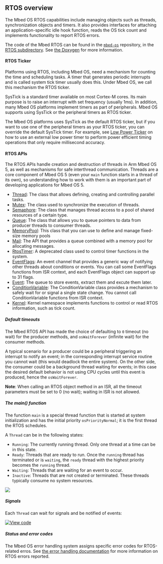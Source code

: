 <h2 id="rtos-api">RTOS overview</h2>

The Mbed OS RTOS capabilities include managing objects such as threads, synchronization objects and timers. It also provides interfaces for attaching an application-specific idle hook function, reads the OS tick count and implements functionality to report RTOS errors.

The code of the Mbed RTOS can be found in the [`mbed-os`](https://github.com/ARMmbed/mbed-os) repository, in the [RTOS subdirectory](https://github.com/ARMmbed/mbed-os/tree/master/rtos). See [the Doxygen](https://os.mbed.com/docs/v5.9/mbed-os-api-doxy/group__rtos.html) for more information.

#### RTOS Ticker

Platforms using RTOS, including Mbed OS, need a mechanism for counting the time and scheduling tasks. A timer that generates periodic interrupts and is called system tick timer usually does this. Under Mbed OS, we call this mechanism the RTOS ticker.

SysTick is a standard timer available on most Cortex-M cores. Its main purpose is to raise an interrupt with set frequency (usually 1ms). In addition, many Mbed OS platforms
implement timers as part of peripherals. Mbed OS supports using SysTick or the peripheral timers as RTOS ticker.

The Mbed OS platforms uses SysTick as the default RTOS ticker, but if you want to use one of the peripheral timers as your RTOS ticker, you can override the default SysTick timer. For example, see [Low Power Ticker](low-power-ticker.html) on how to use an external low power timer to perform power efficient timing operations that only require millisecond accuracy.

#### RTOS APIs

The RTOS APIs handle creation and destruction of threads in Arm Mbed OS 5, as well as mechanisms for safe interthread communication. Threads are a core component of Mbed OS 5 (even your `main` function starts in a thread of its own), so understanding how to work with them is an important part of developing applications for Mbed OS 5.

- [Thread](thread.html): The class that allows defining, creating and controlling parallel tasks.
- [Mutex](mutex.html): The class used to synchronize the execution of threads.
- [Semaphore](semaphore.html): The class that manages thread access to a pool of shared resources of a certain type.
- [Queue](queue.html): The class that allows you to queue pointers to data from producer threads to consumer threads.
- [MemoryPool](memorypool.html): This class that you can use to define and manage fixed-size memory pools
- [Mail](mail.html): The API that provides a queue combined with a memory pool for allocating messages.
- [RtosTimer](rtostimer.html): A deprecated class used to control timer functions in the system.
- [EventFlags](eventflags.html): An event channel that provides a generic way of notifying other threads about conditions or events. You can call some EventFlags functions from ISR context, and each EventFlags object can support up to 31 flags.
- [Event](event.html): The queue to store events, extract them and excute them later.
- [ConditionVariable](conditionvariable.html): The ConditionVariable class provides a mechanism to safely wait for or signal a single state change. You cannot call ConditionVariable functions from ISR context.
- [Kernel](kernel-interface-functions.html): Kernel namespace implements functions to control or read RTOS information, such as tick count.

##### Default timeouts

The Mbed RTOS API has made the choice of defaulting to `0` timeout (no wait) for the producer methods, and `osWaitForever` (infinite wait) for the consumer methods.

A typical scenario for a producer could be a peripheral triggering an interrupt to notify an event; in the corresponding interrupt service routine you cannot wait (this would deadlock the entire system). On the other side, the consumer could be a background thread waiting for events; in this case the desired default behavior is not using CPU cycles until this event is produced, hence the `osWaitForever`.

<span class="notes">**Note**: When calling an RTOS object method in an ISR, all the timeout parameters must be set to 0 (no wait); waiting in ISR is not allowed. </span>

##### The main() function

The function `main` is a special thread function that is started at system initialization and has the initial priority `osPriorityNormal`; it is the first thread the RTOS schedules.

A `Thread` can be in the following states:

- `Running`: The currently running thread. Only one thread at a time can be in this state.
- `Ready`: Threads that are ready to run. Once the `running` thread has terminated or is `waiting`, the `ready` thread with the highest priority becomes the `running` thread.
- `Waiting`: Threads that are waiting for an event to occur.
- `Inactive`: Threads that are not created or terminated. These threads typically consume no system resources.

<span class="images">![](https://s3-us-west-2.amazonaws.com/mbed-os-docs-images/thread_status.png)</span>

##### Signals

Each `Thread` can wait for signals and be notified of events:

[![View code](https://www.mbed.com/embed/?url=https://os.mbed.com/teams/mbed_example/code/rtos_signals/)](https://os.mbed.com/teams/mbed_example/code/rtos_signals/file/476186ff82cf/main.cpp)

##### Status and error codes

The Mbed OS error handling system assigns specific error codes for RTOS-related erros. See [the error handling documentation](error-handling.html) for more information on RTOS errors reported.
